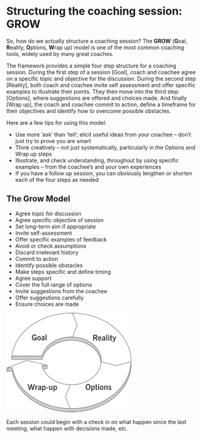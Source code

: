 # Structuring the coaching session: GROW

So, how do we actually structure a coaching session? The **GROW** (**G**oal, **R**eality, **O**ptions, **W**rap up) model is one of the most common coaching tools, widely used by many great coaches.

The framework provides a simple four step structure for a coaching session. During the first step of a session [Goal], coach and coachee agree on a specific topic and objective for the discussion. During the second step [Reality], both coach and coachee invite self assessment and offer specific examples to illustrate their points. They then move into the third step [Options], where suggestions are offered and choices made. And finally [Wrap up], the coach and coachee commit to action, define a timeframe for their objectives and identify how to overcome possible obstacles.

Here are a few tips for using this model:

* Use more ‘ask’ than ‘tell’; elicit useful ideas from your coachee – don’t just try to prove you are smart
* Think creatively – not just systematically, particularly in the Options and Wrap up steps
* Illustrate, and check understanding, throughout by using specific examples – from the coachee’s and your own experiences
* If you have a follow up session, you can obviously lengthen or shorten each of the four steps as needed

## The Grow Model

* Agree topic for discussion
* Agree specific objective of session
* Set long-term aim if appropriate
* Invite self-assessment
* Offer specific examples of feedback
* Avoid or check assumptions
* Discard irrelevant history
* Commit to action
* Identify possible obstacles
* Make steps specific and define timing
* Agree support
* Cover the full range of options
* Invite suggestions from the coachee
* Offer suggestions carefully
* Ensure choices are made

![GROW model](./grow_model.jpg)

Each session could begin with a check in on what happen since the last meeting, what happen with decisions made, etc.